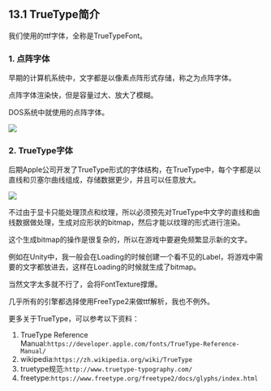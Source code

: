 ## 13.1 TrueType简介

我们使用的ttf字体，全称是TrueTypeFont。

### 1. 点阵字体

早期的计算机系统中，文字都是以像素点阵形式存储，称之为点阵字体。

点阵字体渲染快，但是容量过大、放大了模糊。

DOS系统中就使用的点阵字体。

![](../../imgs/draw_font/introduce_truetype/dianzhen_ziti.png)


### 2. TrueType字体

后期Apple公司开发了TrueType形式的字体结构，在TrueType中，每个字都是以直线和贝塞尔曲线组成，存储数据更少，并且可以任意放大。

![](../../imgs/draw_font/introduce_truetype/truetype_point_curve.jpg)

不过由于显卡只能处理顶点和纹理，所以必须预先对TrueType中文字的直线和曲线数据做处理，生成对应形状的bitmap，然后才能以纹理的形式进行渲染。

这个生成bitmap的操作是很复杂的，所以在游戏中要避免频繁显示新的文字。

例如在Unity中，我一般会在Loading的时候创建一个看不见的Label，将游戏中需要的文字都放进去，这样在Loading的时候就生成了bitmap。

当然文字太多就不行了，会将FontTexture撑爆。

几乎所有的引擎都选择使用FreeType2来做ttf解析，我也不例外。


更多关于TrueType，可以参考以下资料：

1. TrueType Reference Manual:`https://developer.apple.com/fonts/TrueType-Reference-Manual/`
2. wikipedia:`https://zh.wikipedia.org/wiki/TrueType`
3. truetype规范:`http://www.truetype-typography.com/`
4. freetype:`https://www.freetype.org/freetype2/docs/glyphs/index.html`
